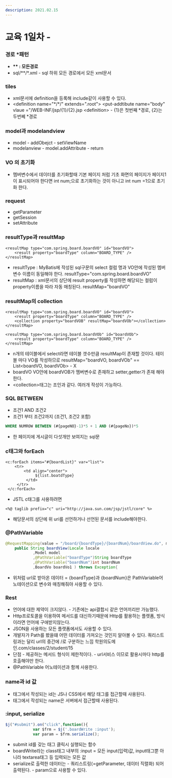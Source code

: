 ```yaml
---
description: 2021.02.15
---
```


# 교육 1일차 -

### 경로 \*패턴

* **\*\* : 모든경로**
* sql/\*\*/\*.xml - sql 하위 모든 경로에서 모든 xml문서

### tiles

* xml문서에 definition을 등록해 include같이 사용할 수 있다.
* &lt;definition name="\*/\*/" extends=".root"&gt;     &lt;put-addtibute name="body" vlaue ="/WEB-INF/jsp/{1}/{2}.jsp &lt;definition&gt; - {1}은 첫번째 \*경로, {2}는 두번쩨 \*경로

### model과 modelandview

* model - addObejct - setViewName
* modelanview - model.addAttribute - return

### VO 의 초기화

* 멤버변수에서 데이터를 초기화할때 기본 페이지 처럼 기초 화면의 페이지가 페이지1이 표시되어야 한다면 int num;으로 초기화하는 것이 아니고 int num =1으로 초기화 한다.

### request

* getParameter
* getSession
* setAttribute

### resultType과 resultMap

```markup
<resultMap type="com.spring.board.boardVO" id="boardVO">
    <result property="boardType" column="BOARD_TYPE" />
</resultMap>
```

* resultType : MyBatis에 작성된 sql구문의 select 컬럼 명과 VO안에 작성된 멤버변수 이름이 동일해야 한다. resultType="com.spring.board.boardVO"
* resultMap : xml문서의 상단에 result property를 작성하면 해당되는 컬럼이 property이름을 따라 자동 매칭된다.  resultMap="boardVO"

### resultMap의 collection

```markup
<resultMap type="com.spring.board.boardVO" id="boardVO">
    <result property="boardType" column="BOARD_TYPE" />
    <collection property="boardVOB" resultMap="boardVOb"></collection>
</resultMap>

<resultMap type="com.spring.board.boardVOb" id="boardVOb">
    <result property="boardType" column="BOARD_TYPE" />
</resultMap>
```

* n개의 테이블에서 select라면 테이블 갯수만큼 resultMap이 존재할 것이다. 테이블 마다 VO를 작성하므로 resultMap="boardVO, boardVOb" == List&lt;boardVO, boardVOb&gt; - X
* boardVO VO안에 boardVOB가 멤버변수로 존재하고 setter,getter가 존재 해야한다.
* &lt;collection&gt;태그는 조인과 같다. 여러개 작성이 가능하다. 

### SQL BETWEEN

* 조건1 AND 조건2
* 조건1 부터 조건2까지 \(조건1, 조건2 포함\)

```sql
WHERE NUMROW BETWEEN (#{pageNO}-1)*5 + 1 AND (#{pageNo})*5
```

* 한 페이지에 게시글이 다섯개만 보여지는 sql문

### c태그와 forEach

```markup
<c:forEach items="#{boardList}" var="list">
    <tr>
        <td align="center">
             ${list.boatdType}
         </td>
     </tr>
 </c:forEach>
```

* JSTL c태그를 사용하려면

```markup
<%@ taglib prefix="c" uri="http://java.sun.com/jsp/jstl/core" %>
```

* 해당문서의 상단에 위 uri를 선언하거나 선언된 문서를 include해야한다.

### @PathVariable

```java
@RequestMapping(value = "/board/{boardType}/{boardNum}/boardView.do", method = RequestMethod.GET)
	public String boardView(Locale locale
			,Model model
			,@PathVariable("boardType")String boardType
			,@PathVariable("boardNum")int boardNum
			,BoardVo boardVo1 ) throws Exception{
```

* 위처럼 url로 받아온 데이터 = {boardType}과 {boardNum}은 PathVariable어노테이션으로 변수와 매칭해줘야 사용할 수 있다.

### Rest

* 언어에 대한 제약이 크지않다. - 기존에는 api결합시 같은 언어끼리만 가능했다.
* Http프로토콜을 이용하여 메서드를 대신하기때문에 Http를 활용하는 플렛폼, 방식이라면 언어에 구애받지않는다.
* JSON을 사용하는 모든 플랫폼에서도 사용할 수 있다.
* 개발자가 Path를 봤을떄 어떤 데이터를 가져오는 것인지 알아볼 수 있다. 쿼리스트링과는 달리 url의 중간에 /로 구분하는 느낌 학원의도메인.com/classes/2/student/15 
* 단점 - 제공하는 메서드 형식이 제한적이다. - url서비스 이므로 활용시마다 http를 호출해야만 한다.
* @PathVariable 어노테이션과 함께 사용한다.

### name과 id 값

* 태그에서 작성되는 id는 JS나 CSS에서 해당 태그를 접근할때 사용된다.
* 태그에서 작성되는 name은 서버에서 접근할때 사용된다.

### :input, serialize

```javascript
$j("#submit").on("click",function(){
			var $frm = $j('.boardWrite :input');
			var param = $frm.serialize();
```

* submit id를 갖는 태그 클릭시 실행되는 함수
* boardWrite라는 class태그 내부의 :input = 모든 input\(입력\)값, input태그뿐 아니라 textarea태그 등 입력되는 모든 값
* serialize로 출력한 데이터는 - 쿼리스트링\(=getParameter, 데이터 직렬화\) 되어 출력된다. - param으로 사용할 수 있다.

